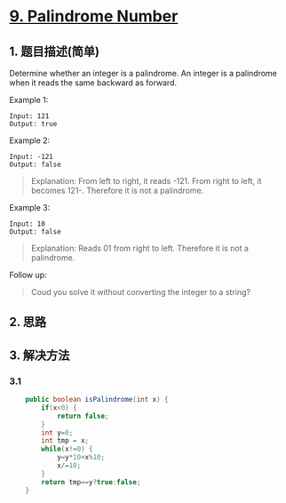 # [9. Palindrome Number](https://leetcode-cn.com/problems/palindrome-number/)

## 1. 题目描述(简单)

Determine whether an integer is a palindrome. An integer is a palindrome when it reads the same backward as forward.

Example 1:

```
Input: 121
Output: true
```
Example 2:
```
Input: -121
Output: false
```
> Explanation: From left to right, it reads -121. From right to left, it becomes 121-. Therefore it is not a palindrome.

Example 3:
```
Input: 10
Output: false
```
> Explanation: Reads 01 from right to left. Therefore it is not a palindrome.

Follow up:
> Coud you solve it without converting the integer to a string?



## 2. 思路

## 3. 解决方法

### 3.1 


```java
	public boolean isPalindrome(int x) {
		if(x<0) {
			return false;
		}
		int y=0;
		int tmp = x;
		while(x!=0) {
			y=y*10+x%10;
			x/=10;
		}
        return tmp==y?true:false;
    }
```




